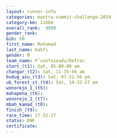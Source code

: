 ```yaml
---
layout: runner-info 
categories: mantra-summit-challenge-2019 
category-km: 116km 
overall_rank:  9999
gender_rank: 
bib: 50
first_name: Muhamad
last_name: Kahfi
gender: M
team_name: P’confuseadv/Detrac
start_(t1): Sat, 05-00-00 am
changar_(t2): Sat, 11-35-46 am
budug_asu_(t3): Sat, 07-21-56 pm
ub_forest_st_(t4): Sat, 10-32-27 pm
wonorejo_1_(t5): 
mahapena_(t6): 
wonorejo_2_(t7): 
mbah_kamad_(t8): 
finish_(t9): 
race_time: 17-32-27
status: DNF
certificate: 
---
```

